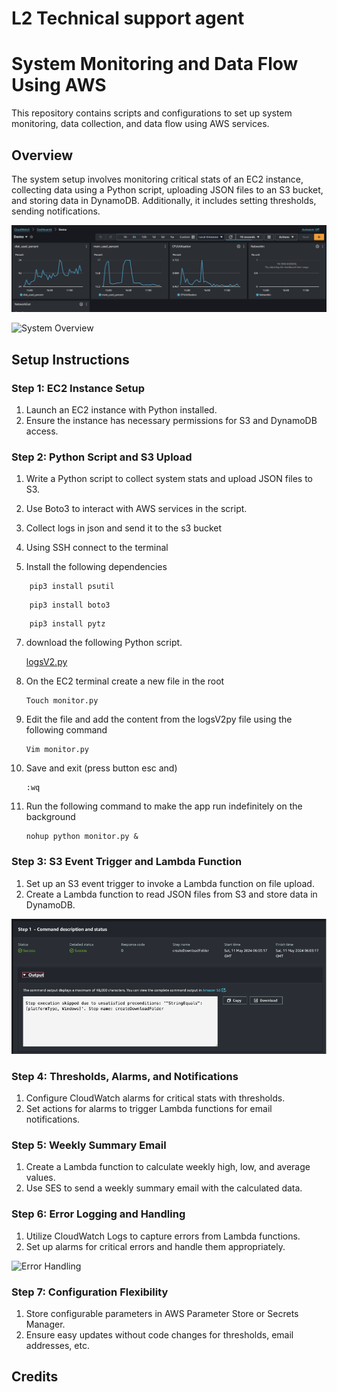 # L2 Technical support agent

# System Monitoring and Data Flow Using AWS

This repository contains scripts and configurations to set up system monitoring, data collection, and data flow using AWS services.

## Overview

The system setup involves monitoring critical stats of an EC2 instance, collecting data using a Python script, uploading JSON files to an S3 bucket, and storing data in DynamoDB. Additionally, it includes setting thresholds, sending notifications.

![Data Flow](images/Stats.png)

![System Overview](images/system_overview.png)

## Setup Instructions

### Step 1: EC2 Instance Setup
1. Launch an EC2 instance with Python installed.
2. Ensure the instance has necessary permissions for S3 and DynamoDB access.

### Step 2: Python Script and S3 Upload
1. Write a Python script to collect system stats and upload JSON files to S3.
2. Use Boto3 to interact with AWS services in the script.
3. Collect logs in json and send it to the s3 bucket

4. Using SSH connect to the terminal 
5. Install the following dependencies
```
    pip3 install psutil
```
```
    pip3 install boto3
```
```
    pip3 install pytz
```

7. download the following Python script.
   
   <a href="/Python Scripts/Logs V2.py"> logsV2.py <a>
   

9. On the EC2 terminal create a new file in the root
    ```
    Touch monitor.py
    ```
    
11. Edit the file and add the content from the logsV2py file using the following command 
    ```
    Vim monitor.py
    ```
    
12. Save and exit (press button esc and)
    ```
    :wq
    ```
    

14. Run the following command to make the app run indefinitely on the background
    ```
    nohup python monitor.py &
    ```

### Step 3: S3 Event Trigger and Lambda Function
1. Set up an S3 event trigger to invoke a Lambda function on file upload.
2. Create a Lambda function to read JSON files from S3 and store data in DynamoDB.

![Data Flow](images/image.png)

### Step 4: Thresholds, Alarms, and Notifications
1. Configure CloudWatch alarms for critical stats with thresholds.
2. Set actions for alarms to trigger Lambda functions for email notifications.

### Step 5: Weekly Summary Email
1. Create a Lambda function to calculate weekly high, low, and average values.
2. Use SES to send a weekly summary email with the calculated data.

### Step 6: Error Logging and Handling
1. Utilize CloudWatch Logs to capture errors from Lambda functions.
2. Set up alarms for critical errors and handle them appropriately.

![Error Handling](images/error_handling.png)

### Step 7: Configuration Flexibility
1. Store configurable parameters in AWS Parameter Store or Secrets Manager.
2. Ensure easy updates without code changes for thresholds, email addresses, etc.



## Credits
